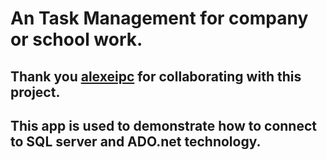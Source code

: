# An Task Management for company or school work.
## Thank you [**alexeipc**](https://github.com/alexeipc) for collaborating with this project.
## This app is used to demonstrate how to connect to SQL server and ADO.net technology. 
